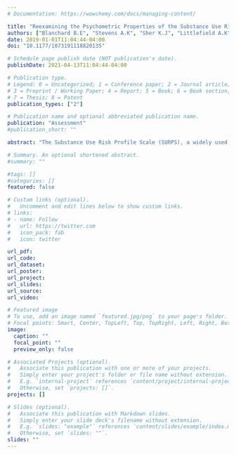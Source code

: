 ```yaml
---
# Documentation: https://wowchemy.com/docs/managing-content/

title: "Reexamining the Psychometric Properties of the Substance Use Risk Profile Scale"
authors: ["Blanchard B.E", "Stevens A.K", "Sher K.J", "Littlefield A.K"]
date: 2019-01-01T11:04:44-04:00
doi: "10.1177/1073191118820135"

# Schedule page publish date (NOT publication's date).
publishDate: 2021-04-13T11:04:44-04:00

# Publication type.
# Legend: 0 = Uncategorized; 1 = Conference paper; 2 = Journal article;
# 3 = Preprint / Working Paper; 4 = Report; 5 = Book; 6 = Book section;
# 7 = Thesis; 8 = Patent
publication_types: ["2"]

# Publication name and optional abbreviated publication name.
publication: "Assessment"
#publication_short: ""

abstract: "The Substance Use Risk Profile Scale (SURPS), a widely used self-report questionnaire, assesses four personality traits which predict risk for substance use (i.e., anxiety sensitivity, hopelessness, impulsivity, and sensation seeking). Given its use in research and clinical settings, as well as potential utility, this study aimed to provide a comprehensive psychometric evaluation of the SURPS. Undergraduate participants (N = 718; 69% White; 26% Hispanic, aged 18-25 years, M = 19.00, SD = 1.33) completed a battery of measures, including the SURPS. Tests of measurement invariance, convergent and criterion validity, and internal consistency were conducted, as well as item response theory analyses and a treatment assignment simulation. Several items were removed before partial measurement invariance across gender was established with little information lost. Despite removing several SURPS items, the proposed factor structure was not empirically supported. More work is necessary to determine the predictive utility of assessing these personality traits to predict substance-related outcomes."

# Summary. An optional shortened abstract.
#summary: ""

#tags: []
#categories: []
featured: false

# Custom links (optional).
#   Uncomment and edit lines below to show custom links.
# links:
# - name: Follow
#   url: https://twitter.com
#   icon_pack: fab
#   icon: twitter

url_pdf:
url_code:
url_dataset:
url_poster:
url_project:
url_slides:
url_source:
url_video:

# Featured image
# To use, add an image named `featured.jpg/png` to your page's folder. 
# Focal points: Smart, Center, TopLeft, Top, TopRight, Left, Right, BottomLeft, Bottom, BottomRight.
image:
  caption: ""
  focal_point: ""
  preview_only: false

# Associated Projects (optional).
#   Associate this publication with one or more of your projects.
#   Simply enter your project's folder or file name without extension.
#   E.g. `internal-project` references `content/project/internal-project/index.md`.
#   Otherwise, set `projects: []`.
projects: []

# Slides (optional).
#   Associate this publication with Markdown slides.
#   Simply enter your slide deck's filename without extension.
#   E.g. `slides: "example"` references `content/slides/example/index.md`.
#   Otherwise, set `slides: ""`.
slides: ""
---
```

